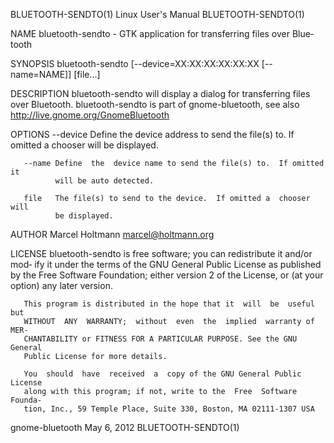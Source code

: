 BLUETOOTH-SENDTO(1)          Linux User's Manual          BLUETOOTH-SENDTO(1)

NAME
       bluetooth-sendto  -  GTK application for transferring files over Blue‐
       tooth

SYNOPSIS
       bluetooth-sendto [--device=XX:XX:XX:XX:XX:XX [--name=NAME]] [file...]

DESCRIPTION
       bluetooth-sendto will display a dialog  for  transferring  files  over
       Bluetooth.   bluetooth-sendto  is  part  of  gnome-bluetooth, see also
       http://live.gnome.org/GnomeBluetooth

OPTIONS
       --device
              Define the device address to send the file(s) to.  If omitted a
              chooser will be displayed.

       --name Define  the  device name to send the file(s) to.  If omitted it
              will be auto detected.

       file   The file(s) to send to the device.  If omitted a  chooser  will
              be displayed.

AUTHOR
       Marcel Holtmann <marcel@holtmann.org>

LICENSE
       bluetooth-sendto is free software; you can redistribute it and/or mod‐
       ify it under the terms of the GNU General Public License as  published
       by  the  Free Software Foundation; either version 2 of the License, or
       (at your option) any later version.

       This program is distributed in the hope that it  will  be  useful  but
       WITHOUT  ANY  WARRANTY;  without  even  the  implied  warranty of MER‐
       CHANTABILITY or FITNESS FOR A PARTICULAR PURPOSE. See the GNU  General
       Public License for more details.

       You  should  have  received  a  copy of the GNU General Public License
       along with this program; if not, write to the  Free  Software  Founda‐
       tion, Inc., 59 Temple Place, Suite 330, Boston, MA 02111-1307 USA

gnome-bluetooth                  May 6, 2012              BLUETOOTH-SENDTO(1)
